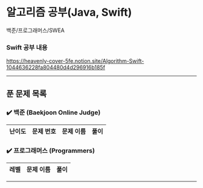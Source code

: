 # 알고리즘 공부(Java, Swift)
백준/프로그래머스/SWEA

### Swift 공부 내용
https://heavenly-cover-5fe.notion.site/Algorithm-Swift-1044636228fa804480d4d296916b185f

---

## 푼 문제 목록

### ✔️ 백준 (Baekjoon Online Judge)

| 난이도 | 문제 번호 | 문제 이름 | 풀이 |
| :--: | :----: | :----: | :--: |

### ✔️ 프로그래머스 (Programmers)

| 레벨 | 문제 이름 | 풀이 |
| :--: | :----: | :--: |

---
